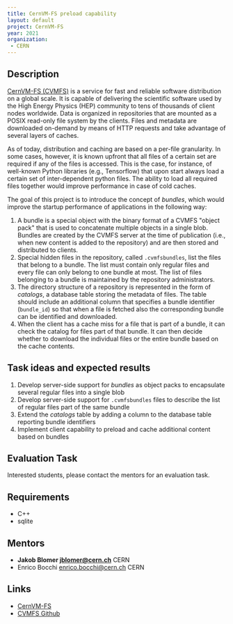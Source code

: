 ```yaml
---
title: CernVM-FS preload capability
layout: default
project: CernVM-FS
year: 2021
organization:
 - CERN
---
```



## Description
[CernVM-FS (CVMFS)][cvmfs] is a service for fast and reliable software distribution on a global scale. It is capable of delivering the scientific software used by the High Energy Physics (HEP) community to tens of thousands of client nodes worldwide. Data is organized in repositories that are mounted as a POSIX read-only file system by the clients. Files and metadata are downloaded on-demand by means of HTTP requests and take advantage of several layers of caches.

As of today, distribution and caching are based on a per-file granularity. In some cases, however, it is known upfront that all files of a certain set are required if any of the files is accessed. This is the case, for instance, of well-known Python libraries (e.g., Tensorflow) that upon start always load a certain set of inter-dependent python files. The ability to load all required files together would improve performance in case of cold caches.

The goal of this project is to introduce the concept of _bundles_, which would improve the startup performance of applications in the following way:
  1. A bundle is a special object with the binary format of a CVMFS "object pack" that is used to concatenate multiple objects in a single blob. Bundles are created by the CVMFS server at the time of publication (i.e., when new content is added to the repository) and are then stored and distributed to clients.
  2. Special hidden files in the repository, called `.cvmfsbundles`, list the files that belong to a bundle. The list must contain only regular files and every file can only belong to one bundle at most. The list of files belonging to a bundle is maintained by the repository administrators.
  3. The directory structure of a repository is represented in the form of _catalogs_, a database table storing the metadata of files. The table should include an additional column that specifies a bundle identifier (`bundle_id`) so that when a file is fetched also the corresponding bundle can be identified and downloaded.
  4. When the client has a cache miss for a file that is part of a bundle, it can check the catalog for files part of that bundle. It can then decide whether to download the individual files or the entire bundle based on the cache contents.


## Task ideas and expected results
1. Develop server-side support for _bundles_ as object packs to encapsulate several regular files into a single blob
2. Develop server-side support for `.cvmfsbundles` files to describe the list of regular files part of the same bundle
3. Extend the _catalogs_ table by adding a column to the database table reporting bundle identifiers
4. Implement client capability to preload and cache additional content based on bundles


## Evaluation Task
Interested students, please contact the mentors for an evaluation task.


## Requirements
 * C++
 * sqlite


## Mentors
 * **Jakob Blomer [jblomer@cern.ch](mailto:jblomer@cern.ch)** CERN
 * Enrico Bocchi [enrico.bocchi@cern.ch](mailto:enrico.bocchi@cern.ch) CERN


## Links
 * [CernVM-FS][cvmfs]
 * [CVMFS Github][cvmfs-repo]


[cvmfs]: https://cernvm.cern.ch/fs/
[cvmfs-repo]: https://github.com/cvmfs/cvmfs
